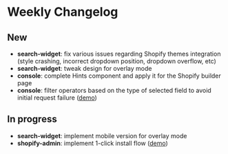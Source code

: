 # Weekly Changelog
## New
- **search-widget**: fix various issues regarding Shopify themes integration (style crashing, incorrect dropdown position, dropdown overflow, etc)
- **search-widget**: tweak design for overlay mode
- **console**: complete Hints component and apply it for the Shopify builder page
- **console**: filter operators based on the type of selected field to avoid initial request failure ([demo](https://www.loom.com/share/998e12be46084e82bcf866989d41beda))

## In progress
- **search-widget**: implement mobile version for overlay mode
- **shopify-admin**: implement 1-click install flow ([demo](https://www.loom.com/share/59b7c66bdfce47e48365f319b84b8f9b))